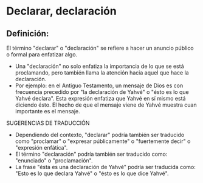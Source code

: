 # Declarar, declaración

## Definición: 

El término "declarar" o "declaración" se refiere a hacer un anuncio público o formal para enfatizar algo.

* Una "declaración" no solo enfatiza la importancia de lo que se está proclamando, pero también llama la atención hacia aquel que hace la declaración.
* Por ejemplo: en el Antiguo Testamento, un  mensaje de Dios es con frecuencia precedido por "la declaración de Yahvé" o "ésto es lo que Yahvé declara". Esta expresión enfatiza que Yahvé en sí mismo está diciendo ésto. El hecho de que el mensaje viene de Yahvé muestra cuan importante es el mensaje.

SUGERENCIAS DE TRADUCCIÓN

* Dependiendo del contexto, "declarar" podría también ser traducido como "proclamar" o "expresar públicamente" o "fuertemente decir" o "expresión enfática".
* El término "declaración" podría también ser traducido como: "enunciado" o "proclamación".
* La frase "ésta es una declaración de Yahvé" podría ser traducida como: "Esto es lo que declara Yahvé" o "ésto es lo que dice Yahvé".

